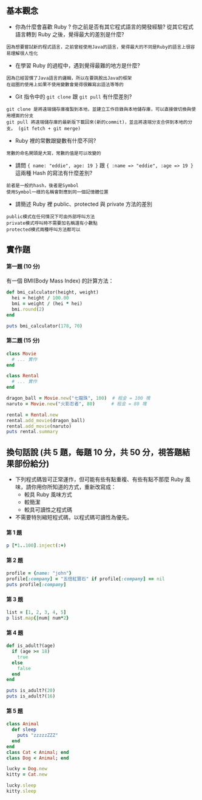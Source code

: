 ## 基本觀念 

* 你為什麼會喜歡 Ruby ? 你之前是否有其它程式語言的開發經驗? 從其它程式語言轉到 Ruby 之後，覺得最大的差別是什麼?
```
因為想要嘗試新的程式語言，之前曾經使用Java的語言，覺得最大的不同是Ruby的語言上很容易理解很人性化
```

* 在學習 Ruby 的過程中，遇到覺得最難的地方是什麼?
```
因為已經習慣了Java語言的邏輯，所以在要跳脫出Java的框架
在迴圈的使用上如果不使用變數會覺得很難寫出語法等等的
```

* Git 指令中的 `git clone` 跟 `git pull` 有什麼差別?
```
git clone 是將遠端儲存庫複製到本地，並建立工作目錄與本地儲存庫，可以直接做切換與使用裡面的分支 
git pull 將遠端儲存庫的最新版下載回來(新的commit)，並且將遠端分支合併到本地的分支。 (git fetch + git merge)
```

* Ruby 裡的常數跟變數有什麼不同?
```
常數的命名開頭是大寫，常數的值是可以改變的
```


* 請問 `{ name: "eddie", age: 19 }` 跟 `{ :name => "eddie", :age => 19 }` 這兩種 Hash 的寫法有什麼差別?
```
前者是一般的hash，後者是Symbol
使用Symbol一樣的名稱會對應到同一個記憶體位置
```

* 請簡述 Ruby 裡 public、protected 與 private 方法的差別
```
public模式在任何情況下可由外部呼叫方法
private模式呼叫時不需要加名稱還有小數點
protected模式兩種呼叫方法都可以
```


## 實作題 

#### 第一題 (10 分)

有一個 BMI(Body Mass Index) 的計算方法：

```ruby
def bmi_calculator(height, weight)
  hei = height / 100.00
  bmi = weight / (hei * hei)
  bmi.round(2)
end

puts bmi_calculator(178, 70)
```

#### 第二題 (15 分)

```ruby
class Movie
  # ... 實作
end

class Rental
  # ... 實作
end

dragon_ball = Movie.new("七龍珠", 100)  # 租金 = 100 塊
naruto = Movie.new("火影忍者", 80)      # 租金 = 80 塊

rental = Rental.new
rental.add_movie(dragon_ball)
rental.add_movie(naruto)
puts rental.summary
```



## 換句話說 (共 5 題，每題 10 分，共 50 分，視答題結果部份給分)

* 下列程式碼皆可正常運作，但可能有些有點重複、有些有點不那麼 Ruby 風味，請你用你所知道的方式，重新改寫成：
  * 較具 Ruby 風味方式
  * 較簡潔
  * 較具可讀性之程式碼
* 不需要特別縮短程式碼，以程式碼可讀性為優先。

#### 第 1 題

```ruby
p [*1..100].inject(:+)
```

#### 第 2 題

```ruby
profile = {name: "john"}
profile[:company] = "五倍紅寶石" if profile[:company] == nil
puts profile[:company]
```

#### 第 3 題

```ruby
list = [1, 2, 3, 4, 5]
p list.map{|num| num*2}
```

#### 第 4 題

```ruby
def is_adult?(age)
  if (age >= 18)
    true
  else
    false
  end
end

puts is_adult?(20)   
puts is_adult?(16)   
```

#### 第 5 題

```ruby
class Animal
  def sleep 
    puts "zzzzzZZZ"
  end
end
class Cat < Animal; end
class Dog < Animal; end

lucky = Dog.new
kitty = Cat.new

lucky.sleep
kitty.sleep
```
